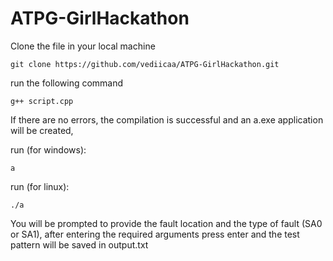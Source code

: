 # ATPG-GirlHackathon
Clone the file in your local machine

```
git clone https://github.com/vediicaa/ATPG-GirlHackathon.git
```
run the following command 

```
g++ script.cpp
```
If there are no errors, the compilation is successful and an a.exe application will be created, 

run (for windows):
```
a
```
run (for linux):

```
./a
```
You will be prompted to provide the fault location and the type of fault (SA0 or SA1), after entering the required arguments press enter and the test pattern will be saved in output.txt
